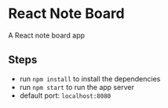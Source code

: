 # React Note Board
A React note board app

## Steps
- run `npm install` to install the dependencies
- run `npm start` to run the app server
- default port: `localhost:8080`